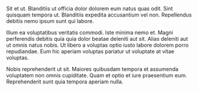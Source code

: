Sit et ut. Blanditiis ut officia dolor dolorem eum natus quas odit. Sint quisquam tempora ut. Blanditiis expedita accusantium vel non. Repellendus debitis nemo ipsum sunt qui labore.
 Illum ea voluptatibus veritatis commodi. Iste minima nemo et. Magni perferendis debitis quia quia dolor beatae deleniti aut sit. Alias deleniti aut ut omnis natus nobis. Ut libero a voluptas optio iusto labore dolorem porro repudiandae. Eum hic aperiam voluptas pariatur ut voluptate at vitae voluptas.
 Nobis reprehenderit ut sit. Maiores quibusdam tempora et assumenda voluptatem non omnis cupiditate. Quam et optio et iure praesentium eum. Reprehenderit sunt quia tempora aperiam nulla.